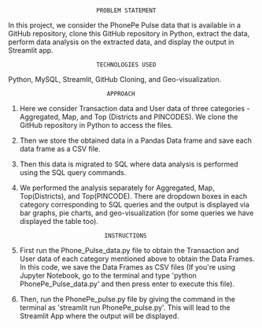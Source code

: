 					      

					         PROBLEM STATEMENT

In this project, we consider the PhonePe Pulse data that is available in a GitHub repository, clone this GitHub repository in Python, extract the data, perform data analysis on the extracted data, and display the output in Streamlit app.

					         TECHNOLOGIES USED

Python, MySQL, Streamlit, GitHub Cloning, and Geo-visualization.

					            APPROACH

1. Here we consider Transaction data and User data of three categories - Aggregated, Map, and Top (Districts and PINCODES). We clone the GitHub repository in Python to access the files.
2. Then we store the obtained data in a Pandas Data frame and save each data frame as a CSV file.
3. Then this data is migrated to SQL where data analysis is performed using the SQL query commands.
4. We performed the analysis separately for Aggregated, Map, Top(Districts), and Top(PINCODE). There are dropdown boxes in each category corresponding to SQL queries and the output is displayed via bar graphs, pie charts, and geo-visualization (for some queries we have displayed the table too).

						       INSTRUCTIONS

1. First run the Phone_Pulse_data.py file to obtain the Transaction and User data of each category mentioned above to obtain the Data Frames. In this code, we save the Data Frames as CSV files (If you're using Jupyter Notebook, go to the terminal and type 'python PhonePe_Pulse_data.py' and then press enter to execute this file).
2. Then, run the PhonePe_pulse.py file by giving the command in the terminal as 'streamlit run PhonePe_pulse.py'. This will lead to the Streamlit App where the output will be displayed.
  

